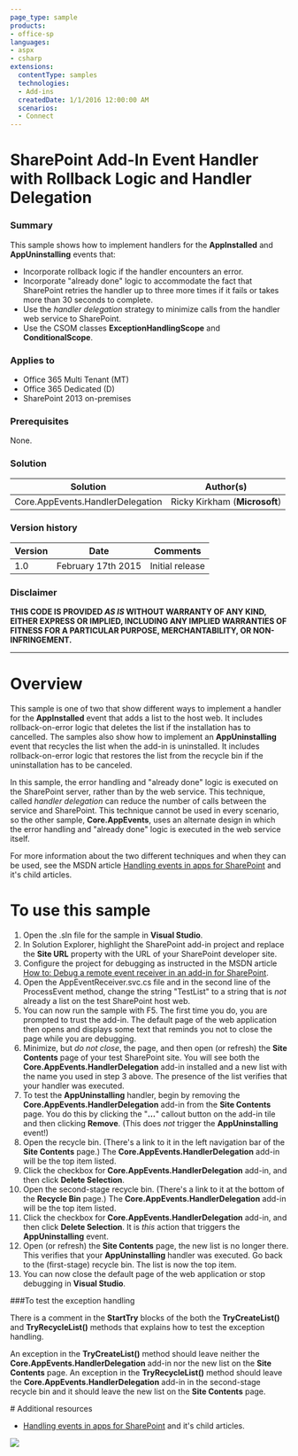 ```yaml
---
page_type: sample
products:
- office-sp
languages:
- aspx
- csharp
extensions:
  contentType: samples
  technologies:
  - Add-ins
  createdDate: 1/1/2016 12:00:00 AM
  scenarios:
  - Connect
---
```

# SharePoint Add-In Event Handler with Rollback Logic and Handler Delegation #

### Summary ###
This sample shows how to implement handlers for the **AppInstalled** and **AppUninstalling** events that:
- Incorporate rollback logic if the handler encounters an error.
- Incorporate "already done" logic to accommodate the fact that SharePoint retries the handler up to three more times if it fails or takes more than 30 seconds to complete.
- Use the *handler delegation* strategy to minimize calls from the handler web service to SharePoint.
- Use the CSOM classes **ExceptionHandlingScope** and **ConditionalScope**.


### Applies to ###
-  Office 365 Multi Tenant (MT)
-  Office 365 Dedicated (D)
-  SharePoint 2013 on-premises

### Prerequisites ###
None.

### Solution ###
Solution | Author(s)
---------|----------
Core.AppEvents.HandlerDelegation | Ricky Kirkham (**Microsoft**)

### Version history ###
Version  | Date | Comments
---------| -----| --------
1.0  | February 17th 2015 | Initial release

### Disclaimer ###
**THIS CODE IS PROVIDED *AS IS* WITHOUT WARRANTY OF ANY KIND, EITHER EXPRESS OR IMPLIED, INCLUDING ANY IMPLIED WARRANTIES OF FITNESS FOR A PARTICULAR PURPOSE, MERCHANTABILITY, OR NON-INFRINGEMENT.**

----------

# Overview #
This sample is one of two that show different ways to implement a handler for the **AppInstalled** event that adds a list to the host web. It includes rollback-on-error logic that deletes the list if the installation has to cancelled. The samples also show how to implement an **AppUninstalling** event that recycles the list when the add-in is uninstalled. It includes rollback-on-error logic that restores the list from the recycle bin if the uninstallation has to be canceled.

In this sample, the error handling and "already done" logic is executed on the SharePoint server, rather than by the web service. This technique, called *handler delegation* can reduce the number of calls between the service and SharePoint. This technique cannot be used in every scenario, so the other sample, **Core.AppEvents**, uses an alternate design in which the error handling and "already done" logic is executed in the web service itself. 

For more information about the two different techniques and when they can be used, see the MSDN article [Handling events in apps for SharePoint](https://msdn.microsoft.com/en-us/library/office/jj220048.aspx) and it's child articles. 

# To use this sample #
1. Open the .sln file for the sample in **Visual Studio**.
2. In Solution Explorer, highlight the SharePoint add-in project and replace the **Site URL** property with the URL of your SharePoint developer site.
3. Configure the project for debugging as instructed in the MSDN article [How to: Debug a remote event receiver in an add-in for SharePoint](https://msdn.microsoft.com/EN-US/library/office/dn275975.aspx).
3. Open the AppEventReceiver.svc.cs file and in the second line of the ProcessEvent method, change the string "TestList" to a string that is *not* already a list on the test SharePoint host web.
4. You can now run the sample with F5. The first time you do, you are prompted to trust the add-in. The default page of the web application then opens and displays some text that reminds you not to close the page while you are debugging.
5. Minimize, but *do not close*, the page, and then open (or refresh) the **Site Contents** page of your test SharePoint site. You will see both the **Core.AppEvents.HandlerDelegation** add-in installed and a new list with the name you used in step 3 above. The presence of the list verifies that your handler was executed.
6. To test the **AppUninstalling** handler, begin by removing the **Core.AppEvents.HandlerDelegation** add-in from the **Site Contents** page. You do this by clicking the "**...**" callout button on the add-in tile and then clicking **Remove**. (This does *not* trigger the **AppUninstalling** event!)
7. Open the recycle bin. (There's a link to it in the left navigation bar of the **Site Contents** page.) The **Core.AppEvents.HandlerDelegation** add-in will be the top item listed. 
8. Click the checkbox for **Core.AppEvents.HandlerDelegation** add-in, and then click **Delete Selection**.
9. Open the second-stage recycle bin. (There's a link to it at the bottom of the **Recycle Bin** page.) The **Core.AppEvents.HandlerDelegation** add-in will be the top item listed. 
10. Click the checkbox for **Core.AppEvents.HandlerDelegation** add-in, and then click **Delete Selection**. It is *this* action that triggers the **AppUninstalling** event.
11. Open (or refresh) the **Site Contents** page, the new list is no longer there. This verifies that your **AppUninstalling** handler was executed. Go back to the (first-stage) recycle bin. The list is now the top item. 
12. You can now close the default page of the web application or stop debugging in **Visual Studio**.

###To test the exception handling

There is a comment in the **StartTry** blocks of the both the **TryCreateList()** and **TryRecycleList()** methods that explains how to test the exception handling. 

An exception in the **TryCreateList()** method should leave neither the **Core.AppEvents.HandlerDelegation** add-in nor the new list on the **Site Contents** page. An exception in the **TryRecycleList()** method should leave the **Core.AppEvents.HandlerDelegation** add-in in the second-stage recycle bin and it should leave the new list on the **Site Contents** page.

<a name="resources"/>
# Additional resources

* [Handling events in apps for SharePoint](https://msdn.microsoft.com/en-us/library/office/jj220048.aspx) and it's child articles.

<img src="https://telemetry.sharepointpnp.com/pnp/samples/Core.AppEvents.HandlerDelegation" />